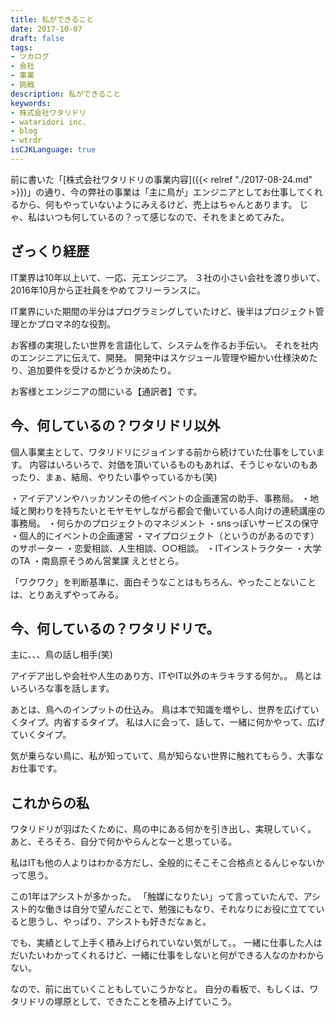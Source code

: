 ```yaml
---
title: 私ができること
date: 2017-10-07
draft: false
tags:
- ツカログ
- 会社
- 事業
- 挑戦
description: 私ができること
keywords:
- 株式会社ワタリドリ
- wataridori inc.
- blog
- wtrdr
isCJKLanguage: true
---
```

前に書いた「[株式会社ワタリドリの事業内容]({{< relref "./2017-08-24.md" >}})」の通り、今の弊社の事業は「主に鳥が」エンジニアとしてお仕事してくれるから、何もやっていないようにみえるけど、売上はちゃんとあります。
じゃ、私はいつも何しているの？って感じなので、それをまとめてみた。


## ざっくり経歴
IT業界は10年以上いて、一応、元エンジニア。
３社の小さい会社を渡り歩いて、2016年10月から正社員をやめてフリーランスに。

IT業界にいた期間の半分はプログラミングしていたけど、後半はプロジェクト管理とかプロマネ的な役割。

お客様の実現したい世界を言語化して、システムを作るお手伝い。
それを社内のエンジニアに伝えて、開発。
開発中はスケジュール管理や細かい仕様決めたり、追加要件を受けるかどうか決めたり。

お客様とエンジニアの間にいる【通訳者】です。


## 今、何しているの？ワタリドリ以外
個人事業主として、ワタリドリにジョインする前から続けていた仕事をしています。
内容はいろいろで、対価を頂いているものもあれば、そうじゃないのもあったり、まぁ、結局、やりたい事やっているかも(笑)

・アイデアソンやハッカソンその他イベントの企画運営の助手、事務局。
・地域と関わりを持ちたいとモヤモヤしながら都会で働いている人向けの連続講座の事務局。
・何らかのプロジェクトのマネジメント
・snsっぽいサービスの保守
・個人的にイベントの企画運営
・マイプロジェクト（というのがあるのです）のサポーター
・恋愛相談、人生相談、○○相談。
・ITインストラクター
・大学のTA
・南島原そうめん営業課
えとせとら。

「ワクワク」を判断基準に、面白そうなことはもちろん、やったことないことは、とりあえずやってみる。


## 今、何しているの？ワタリドリで。
主に、、、鳥の話し相手(笑)

アイデア出しや会社や人生のあり方、ITやIT以外のキラキラする何か。。
鳥とはいろいろな事を話します。

あとは、鳥へのインプットの仕込み。
鳥は本で知識を増やし、世界を広げていくタイプ。内省するタイプ。
私は人に会って、話して、一緒に何かやって、広げていくタイプ。

気が乗らない鳥に、私が知っていて、鳥が知らない世界に触れてもらう、大事なお仕事です。


## これからの私
ワタリドリが羽ばたくために、鳥の中にある何かを引き出し、実現していく。
あと、そろそろ、自分で何かやらんとなーと思っている。

私はITも他の人よりはわかる方だし、全般的にそこそこ合格点とるんじゃないかって思う。

この1年はアシストが多かった。
「触媒になりたい」って言っていたんで、アシスト的な働きは自分で望んだことで、勉強にもなり、それなりにお役に立てていると思うし、やっぱり、アシストも好きだなぁと。

でも、実績として上手く積み上げられていない気がして。。
一緒に仕事した人はだいたいわかってくれるけど、一緒に仕事をしないと何ができる人なのかわからない。

なので、前に出ていくこともしていこうかなと。
自分の看板で、もしくは、ワタリドリの塚原として、できたことを積み上げていこう。
